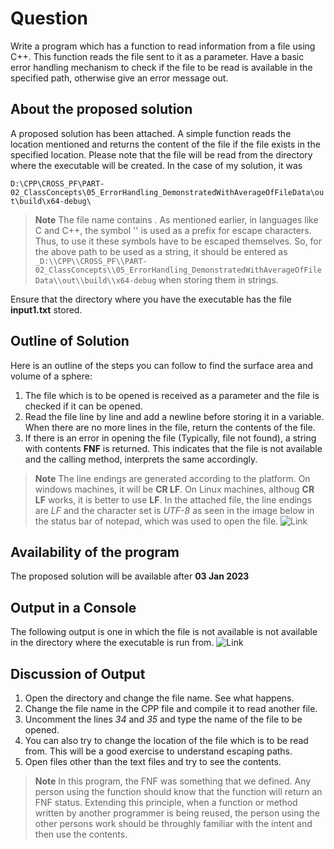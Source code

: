 # Question #
Write a program which has a function to read information from a file using C++.  This function reads the file sent to it as a parameter.  Have a basic error handling mechanism to check if the file to be read is available in the specified path, otherwise give an error message out.
## About the proposed solution ##
A proposed solution has been attached.  A simple function reads the location mentioned and returns the content of the file if the file exists in the specified location.  Please note that the file will be read from the directory where the executable will be created.  In the case of my solution, it was 

```D:\CPP\CROSS_PF\PART-02_ClassConcepts\05_ErrorHandling_DemonstratedWithAverageOfFileData\out\build\x64-debug\```
> **Note**
> The file name contains \.  As mentioned earlier, in languages like C and C++, the symbol '\' is used as a prefix for escape characters. Thus, to use it these symbols have to be escaped themselves.
> So, for the above path to be used as a string, it should be entered as 
> ```_D:\\CPP\\CROSS_PF\\PART-02_ClassConcepts\\05_ErrorHandling_DemonstratedWithAverageOfFileData\\out\\build\\x64-debug``` when storing them in strings.

Ensure that the directory where you have the executable has the file __input1.txt__ stored.
## Outline of Solution ##
Here is an outline of the steps you can follow to find the surface area and volume of a sphere:
1. The file which is to be opened is received as a parameter and the file is checked if it can be opened.
2. Read the file line by line and add a newline before storing it in a variable.  When there are no more lines in the file, return the contents of the file.
3. If there is an error in opening the file (Typically, file not found), a string with contents __FNF__ is returned.  This indicates that the file is  not available and the calling method, interprets the same accordingly.
> **Note**
> The line endings are generated according to the platform.  On windows machines, it will be __CR LF__.  On Linux machines, althoug __CR LF__ works, it is better to use __LF__.  In the attached file, the line endings are _LF_ and the character set is _UTF-8_ as seen in the image below in the status bar of notepad, which was used to open the file.
>![Link](Assets/Images/Output_2.png)

## Availability of the program ##
The proposed solution will be available after __03 Jan 2023__
## Output in a Console ##
The following output is one in which the file is not available is not available in the directory where the executable is run from.
![Link](Assets/Images/Output.png)

## Discussion of Output ##
1. Open the directory and change the file name.  See what happens.  
2. Change the file name in the CPP file and compile it to read another file.
3. Uncomment the lines _34_ and _35_ and type the name of the file to be opened.
4. You can also try to change the location of the file which is to be read from.  This will be a good exercise to understand escaping paths. 
5. Open files other than the text files and try to see the contents.
> **Note**
> In this program, the FNF was something that we defined.  Any person using the function should know that the function will return an FNF status.  Extending this principle, when a function or method written by another programmer is being reused, the person using the other persons work should be throughly familiar with the intent and then use the contents.
